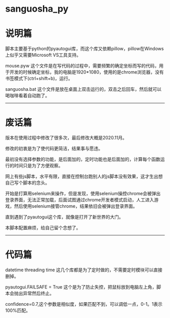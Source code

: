 # sanguosha_py

# 说明篇
脚本主要基于python的pyautogui库，而这个库又依赖pillow，pillow在Windows上似乎又需要Microsoft VS工具支持。

mouse.pyw 这个文件是在写代码的过程中，需要频繁的确定坐标而写的代码，用于开发的时候确定坐标，我的电脑是1920*1080，使用的是chrome浏览器，没有书签模式下(ctrl+shift+b)，运行。

sanguosha.bat 这个文件是放在桌面上双击运行的，双击之后回车，然后就可以喝咖啡看着自动跑了。

------------------------------------------------
# 废话篇
版本在使用过程中修改了很多次，最后修改大概是2020.11月。

修改的初衷是为了使代码更简洁，结果事与愿违。

最初没有选择参数的功能，是后面加的，定时功能也是后面加的，计算每个函数运行的时间只是为了方便观察。

网上有些js脚本，水平有限，直接在控制台跑别人的js脚本没有效果，这才生出想自己写个脚本的念头。

开始是打算用selenium来操作，但是发现，使用selenium操控chrome会被弹出登录界面，无法正常加载，后面试图通过chrome开发者模式启动，人工进入游戏，然后使用selenium接管chrome，结果依旧会被弹出登录界面。

直到遇到了pyautogui这个库，就像是打开了新世界的大门。

本脚本配置麻烦，给自己留个念想了。

-------------------------------------------------------
# 代码篇
datetime threading time 这几个库都是为了定时做的，不需要定时模块可以直接删掉。

pyautogui.FAILSAFE = True 这个是为了防止失控，把鼠标放到电脑左上角，脚本会抛出异常然后终止。

confidence=0.7,这个参数是相似度，如果匹配不到，可以调低一点，0-1。1表示100%匹配。